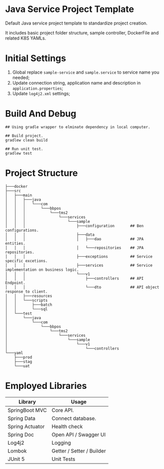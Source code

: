 # Java Service Project Template

Default Java service project template to standardize project creation.

It includes basic project folder structure, sample controller, DockerFile and related K8S YAMLs.

# Initial Settings
1. Global replace `sample-service` and `sample.service` to service name you needed;
2. Update connection string, application name and description in `application.properties`;
3. Update `log4j2.xml` settings;

# Build And Debug
```shell
## Using gradle wrapper to elminate dependency in local computer.

## Build project.
gradlew clean build

## Run unit test.
gradlew test
```

# Project Structure
```text
├───docker
├───src
│   ├───main
│   │   ├───java
│   │   │   └───com
│   │   │       └───bbpos
│   │   │           └───tms2
│   │   │               └───services
│   │   │                   └───sample
│   │   │                       ├───configuration		## Ben configurations.
│   │   │                       ├───data
│   │   │                       │   ├───dao				## JPA entities.
│   │   │                       │   └───repositories	## JPA repositories.
│   │   │                       ├───exceptions			## Service specific excetions.
│   │   │                       ├───services			## Service implementation on business logic.
│   │   │                       └───v1
│   │   │                           ├───controllers		## API Endpoint.
│   │   │                           └───dto				## API object response to client.
│   │   ├───resources
│   │   └───scripts
│   │       ├───batch
│   │       └───sql
│   └───test
│       └───java
│           └───com
│               └───bbpos
│                   └───tms2
│                       └───services
│                           └───sample
│                               └───v1
│                                   └───controllers
└───yaml
    ├───prod
    ├───stag
    └───uat

```

# Employed Libraries
|Library|Usage|
|------|-----|
|SpringBoot MVC|Core API. |
|Spring Data| Connect database.
|Spring Actuator| Health check|
|Spring Doc| Open API / Swagger UI|
|Log4j2|Logging|
|Lombok| Getter / Setter / Builder|
|JUnit 5|Unit Tests|